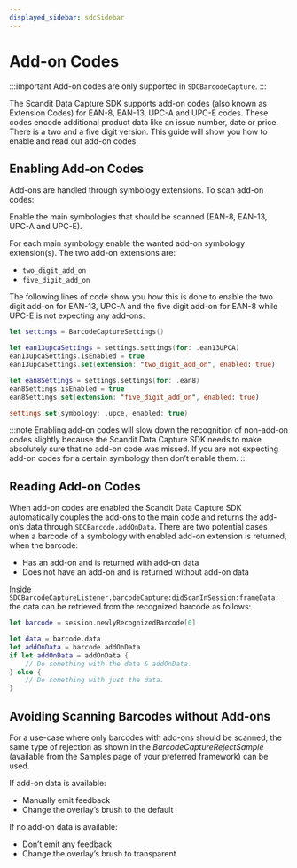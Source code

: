 ```yaml
---
displayed_sidebar: sdcSidebar
---
```


# Add-on Codes

:::important
Add-on codes are only supported in `SDCBarcodeCapture`.
:::

The Scandit Data Capture SDK supports add-on codes (also known as Extension Codes) for EAN-8, EAN-13, UPC-A and UPC-E codes. These codes encode additional product data like an issue number, date or price. There is a two and a five digit version. This guide will show you how to enable and read out add-on codes.

## Enabling Add-on Codes

Add-ons are handled through symbology extensions. To scan add-on codes:

Enable the main symbologies that should be scanned (EAN-8, EAN-13, UPC-A and UPC-E).

For each main symbology enable the wanted add-on symbology extension(s). The two add-on extensions are:

* `two_digit_add_on`
* `five_digit_add_on`

The following lines of code show you how this is done to enable the two digit add-on for EAN-13, UPC-A and the five digit add-on for EAN-8 while UPC-E is not expecting any add-ons:

```swift
let settings = BarcodeCaptureSettings()

let ean13upcaSettings = settings.settings(for: .ean13UPCA)
ean13upcaSettings.isEnabled = true
ean13upcaSettings.set(extension: "two_digit_add_on", enabled: true)

let ean8Settings = settings.settings(for: .ean8)
ean8Settings.isEnabled = true
ean8Settings.set(extension: "five_digit_add_on", enabled: true)

settings.set(symbology: .upce, enabled: true)
```

:::note
Enabling add-on codes will slow down the recognition of non-add-on codes slightly because the Scandit Data Capture SDK needs to make absolutely sure that no add-on code was missed. If you are not expecting add-on codes for a certain symbology then don’t enable them.
:::

## Reading Add-on Codes

When add-on codes are enabled the Scandit Data Capture SDK automatically couples the add-ons to the main code and returns the add-on’s data through `SDCBarcode.addOnData`. There are two potential cases when a barcode of a symbology with enabled add-on extension is returned, when the barcode:

* Has an add-on and is returned with add-on data
* Does not have an add-on and is returned without add-on data

Inside `SDCBarcodeCaptureListener.barcodeCapture:didScanInSession:frameData:` the data can be retrieved from the recognized barcode as follows:

```swift
let barcode = session.newlyRecognizedBarcode[0]

let data = barcode.data
let addOnData = barcode.addOnData
if let addOnData = addOnData {
    // Do something with the data & addOnData.
} else {
    // Do something with just the data.
}
```

## Avoiding Scanning Barcodes without Add-ons

For a use-case where only barcodes with add-ons should be scanned, the same type of rejection as shown in the _BarcodeCaptureRejectSample_ (available from the Samples page of your preferred framework) can be used.

If add-on data is available:

* Manually emit feedback
* Change the overlay’s brush to the default

If no add-on data is available:

* Don’t emit any feedback
* Change the overlay’s brush to transparent